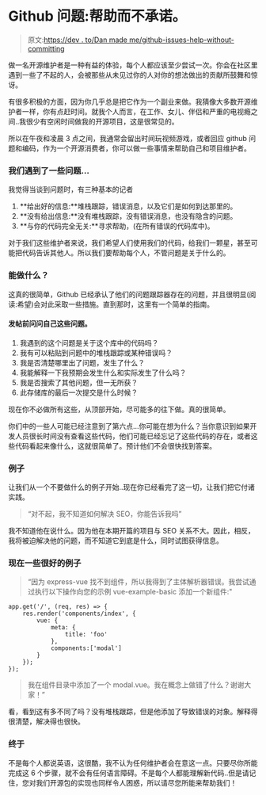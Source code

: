 # Github 问题:帮助而不承诺。

> 原文:[https://dev . to/Dan made me/github-issues-help-without-committing](https://dev.to/danmademe/github-issues-helping-without-committing)

做一名开源维护者是一种有益的体验，每个人都应该至少尝试一次。你会在社区里遇到一些了不起的人，会被那些从未见过你的人对你的想法做出的贡献所鼓舞和惊讶。

有很多积极的方面，因为你几乎总是把它作为一个副业来做。我猜像大多数开源维护者一样，你有点赶时间。就我个人而言，在工作、女儿、伴侣和严重的电视瘾之间..我很少有空闲时间做我的开源项目，这是很常见的。

所以在午夜和凌晨 3 点之间，我通常会留出时间玩视频游戏，或者回应 github 问题和编码，作为一个开源消费者，你可以做一些事情来帮助自己和项目维护者。

### 我们遇到了一些问题...

我觉得当谈到问题时，有三种基本的记者

1.  **给出好的信息:**堆栈跟踪，错误消息，以及它们是如何到达那里的。
2.  **没有给出信息:**没有堆栈跟踪，没有错误消息，也没有隐含的问题。
3.  **与你的代码完全无关:**寻求帮助，(在所有错误的代码库中)。

对于我们这些维护者来说，我们希望人们使用我们的代码，给我们一颗星，甚至可能把代码告诉其他人。所以我们要帮助每个人，不管问题是关于什么的。

### [](#what-can-you-do)能做什么？

这真的很简单，Github 已经承认了他们的问题跟踪器存在的问题，并且很明显(阅读:希望)会对此采取一些措施。直到那时，这里有一个简单的指南。

#### [](#ask-yourself-these-questions-before-posting)发帖前问问自己这些问题。

1.  我遇到的这个问题是关于这个库中的代码吗？
2.  我有可以粘贴到问题中的堆栈跟踪或某种错误吗？
3.  我是否清楚哪里出了问题，发生了什么？
4.  我能解释一下我预期会发生什么和实际发生了什么吗？
5.  我是否搜索了其他问题，但一无所获？
6.  此存储库的最后一次提交是什么时候？

现在你不必做所有这些，从顶部开始，尽可能多的往下做。真的很简单。

你们中的一些人可能已经注意到了第六点...你可能在想为什么？当你意识到如果开发人员很长时间没有查看这些代码，他们可能已经忘记了这些代码的存在，或者这些代码看起来像什么，这就很简单了。预计他们不会很快找到答案。

### [](#examples)例子

让我们从一个不要做什么的例子开始..现在你已经看完了这一切，让我们把它付诸实践。

> “对不起，我不知道如何解决 SEO，你能告诉我吗”

我不知道他在说什么。因为他在本期开篇的项目与 SEO 关系不大。因此，相反，我将被迫解决他的问题，而不知道它到底是什么，同时试图获得信息。

### [](#now-some-good-examples)现在一些很好的例子

> “因为 express-vue 找不到组件，所以我得到了主体解析器错误。我尝试通过执行以下操作向您的示例 vue-example-basic 添加一个新组件:"

```
app.get('/', (req, res) => {
    res.render('components/index', {
        vue: {
            meta: {
                title: 'foo'
            },
            components:['modal']
        }
    });
}); 
```

> 我在组件目录中添加了一个 modal.vue。我在概念上做错了什么？谢谢大家！”

看，看到这有多不同了吗？没有堆栈跟踪，但是他添加了导致错误的对象。解释得很清楚，解决得也很快。

### [](#finally)终于

不是每个人都说英语，这很酷，我不认为任何维护者会在意这一点。只要尽你所能完成这 6 个步骤，就不会有任何语言障碍。不是每个人都能理解新代码..但是请记住，您对我们开源包的实现也同样令人困惑，所以请尽您所能来帮助我们！